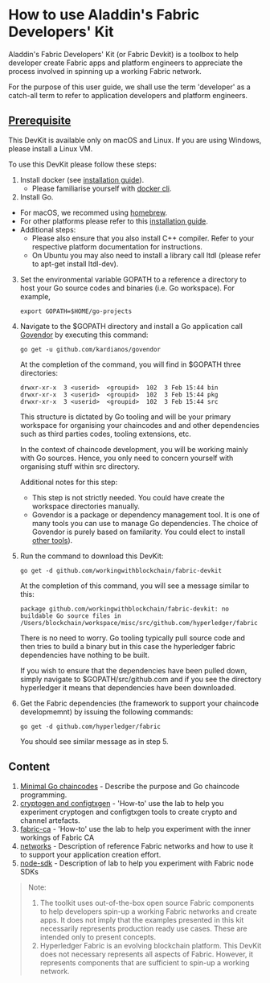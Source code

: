 # How to use Aladdin's Fabric Developers' Kit

Aladdin's Fabric Developers' Kit (or Fabric Devkit) is a toolbox to help developer create Fabric apps and platform engineers to appreciate the process involved in spinning up a working Fabric network. 

For the purpose of this user guide, we shall use the term 'developer' as a catch-all term to refer to application developers and platform engineers.

## <a href="prerequisite">Prerequisite</a>

This DevKit is available only on macOS and Linux. If you are using Windows, please install a Linux VM.

To use this DevKit please follow these steps:

1. Install docker (see [installation guide](https://docs.docker.com/install/)).
   * Please familiarise yourself with [docker cli](https://docs.docker.com/get-started/).
2. Install Go.
  * For macOS, we recommed using [homebrew](https://brew.sh/).
  * For other platforms please refer to this [installation guide](https://golang.org/doc/install#install).
  * Additional steps:
    * Please also ensure that you also install C++ compiler. Refer to your respective platform documentation for instructions.
    * On Ubuntu you may also need to install a library call ltdl (please refer to apt-get install ltdl-dev).
3. Set the environmental variable GOPATH to a reference a directory to host your Go source codes and binaries (i.e. Go workspace). For example,
    ```
    export GOPATH=$HOME/go-projects
    ```
4. Navigate to the $GOPATH directory and install a Go application call [Govendor](https://github.com/kardianos/govendor) by executing this command:
    ```
    go get -u github.com/kardianos/govendor
    ```
    At the completion of the command, you will find in $GOPATH three directories:
    ```
    drwxr-xr-x  3 <userid>  <groupid>  102  3 Feb 15:44 bin
    drwxr-xr-x  3 <userid>  <groupid>  102  3 Feb 15:44 pkg
    drwxr-xr-x  3 <userid>  <groupid>  102  3 Feb 15:44 src
    ```
    This structure is dictated by Go tooling and will be your primary workspace for organising your chaincodes and and other dependencies such as third parties codes, tooling extensions, etc.

    In the context of chaincode development, you will be working mainly with Go sources. Hence, you only need to concern yourself with organising stuff within src directory.

    Additional notes for this step:

    * This step is not strictly needed. You could have create the workspace directories manually.
    * Govendor is a package or dependency management tool. It is one of many tools you can use to manage Go dependencies. The choice of Govendor is purely based on familarity. You could elect to install [other tools](https://github.com/golang/go/wiki/PackageManagementTools)).
5. Run the command to download this DevKit:
   ```
   go get -d github.com/workingwithblockchain/fabric-devkit
   ```
   At the completion of this command, you will see a message similar to this:
   ```
   package github.com/workingwithblockchain/fabric-devkit: no buildable Go source files in /Users/blockchain/workspace/misc/src/github.com/hyperledger/fabric
    ```
   There is no need to worry. Go tooling typically pull source code and then tries to build a binary but in this case the hyperledger fabric dependencies have nothing to be built.

   If you wish to ensure that the dependencies have been pulled down, simply navigate to $GOPATH/src/github.com and if you see the directory hyperledger it means that dependencies have been downloaded.
6. Get the Fabric dependencies (the framework to support your chaincode developmemnt) by issuing the following commands:
   ```
   go get -d github.com/hyperledger/fabric
   ```
   You should see similar message as in step 5.

## Content

1. [Minimal Go chaincodes](./chaincodes.md) - Describe the purpose and Go chaincode programming.
2. [cryptogen and configtxgen](./crypto-configtx.md) - 'How-to' use the lab to help you experiment cryptogen and configtxgen tools to create crypto and channel artefacts. 
3. [fabric-ca](./fabric-ca.md) - 'How-to' use the lab to help you experiment with the inner workings of Fabric CA 
4. [networks](./networks.md) - Description of reference Fabric networks and how to use it to support your application creation effort.
5. [node-sdk](./node-sdk.md) - Description of lab to help you experiment with Fabric node SDKs 

> Note:
> 1. The toolkit uses out-of-the-box open source Fabric components to help developers spin-up a working Fabric networks and create apps. It does not imply that the examples presented in this kit necessarily represents production ready use cases. These are intended only to present concepts.
> 2. Hyperledger Fabric is an evolving blockchain platform. This DevKit does not necessary represents all aspects of Fabric. However, it represents components that are sufficient to spin-up a working network.